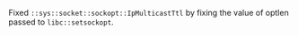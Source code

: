 Fixed `::sys::socket::sockopt::IpMulticastTtl` by fixing the value of optlen passed to `libc::setsockopt`.
